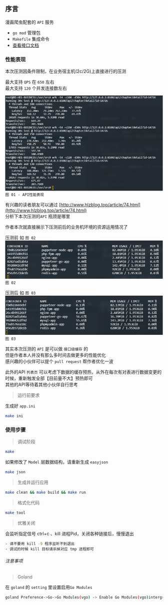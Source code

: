 ## 序言

漫画爬虫配套的 `API` 服务  

* `go mod` 管理包
* `Makefile` 集成命令
* [查看接口文档](http://api_puppeteer.doc.hlzblog.top/)  

### 性能表现
本次压测因条件限制，在业务宿主机(2c/2G)上直接进行的压测  

最大支持 `QPS` 在 `650` 左右  
最大支持 `120` 个并发连接数左右  

![](doc/readme_performance.png)  
`图 01 - API性能表现`  

有兴趣的读者朋友可以通过 [http://www.hlzblog.top/article/74.html](http://www.hlzblog.top/article/74.html)  
分析下本次压测的`API` 瓶颈是哪里  

作者本次就直接展示下压测前后的业务机环境的资源运用情况了  

压测前 如 `图 02`
![](doc/before.png)  
`图 02`  

压测后 如 `图 03`
![](doc/after.png)  
`图 03`  

其实本次压测的 `API` 是可以做 `接口级缓存` 的  
但是作者本人并没有那么多时间去做更多的性能优化  
感兴趣的小伙伴可以提个 `pull request` 帮作者优化一波  

此外的API
`列表页` 可以考虑下数据的缓存预热，从外在每次有对表进行数据变更的时候，重新触发全部【目前量不大】预热即可  
其他的API等待着其他小伙伴自行思考  

> 运行前要求

生成好 `app.ini`  

~~~bash
make ini
~~~

### 使用步骤

> 调试阶段

~~~bash
make
~~~


如果修改了 `Model` 层数据结构，请重新生成 `easyjson` 
~~~bash
make json
~~~

> 生成并运行应用

~~~bash
make clean && make build && make run
~~~

> 格式化代码

~~~bash
make tool
~~~

> 优雅关闭

会监听指定信号 ctrl+c 、kill 进程Pid，关闭各种链接后，慢慢退出  

~~~bash
- 请不要用 kill -9 程序监听不到退出
- 调试的时候 kill 目标请杀掉对应 tmp 进程即可 
~~~


###### 注意事项

> Goland

在 `goland` 的 `setting` 里设置启用`Go Modules`  

~~~bash
goland Preference->Go->Go Modules(vgo) -> Enable Go Modules(vgo)intergration
~~~